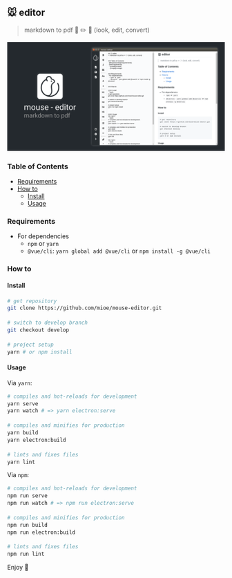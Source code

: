 ## 🐭 editor
> markdown to pdf 👀 ✏️ 🎉 (look, edit, convert)

![preview](https://github.com/mioe/mouse-editor/blob/master/preview-github.png)


### Table of Contents
- [Requirements](#requirements)
- [How to](#how-to)
  - [Install](#install)
  - [Usage](#usage)


### Requirements
- For dependencies
  - `npm` or `yarn`
  - `@vue/cli`: `yarn global add @vue/cli` or `npm install -g @vue/cli`


### How to

#### Install
```bash
# get repository
git clone https://github.com/mioe/mouse-editor.git

# switch to develop branch
git checkout develop

# project setup
yarn # or npm install
```


#### Usage
Via `yarn`:
```bash
# compiles and hot-reloads for development
yarn serve
yarn watch # => yarn electron:serve

# compiles and minifies for production
yarn build
yarn electron:build

# lints and fixes files
yarn lint
```
Via `npm`:
```bash
# compiles and hot-reloads for development
npm run serve
npm run watch # => npm run electron:serve

# compiles and minifies for production
npm run build
npm run electron:build

# lints and fixes files
npm run lint
```

Enjoy 🙉
